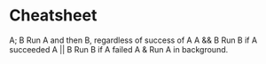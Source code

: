 # Cheatsheet
A; B    Run A and then B, regardless of success of A
A && B  Run B if A succeeded
A || B  Run B if A failed
A &     Run A in background.
